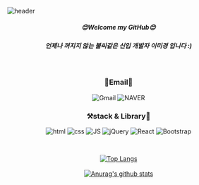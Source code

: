 
![header](https://capsule-render.vercel.app/api?type=wave&color=gradient&text=miGyeongLee%20&#58;&#41;%20%20&height=300&fontSize=80&)
<div align=center>
  
  
##### **😊Welcome my GitHub😊**
##### **언제나 꺼지지 않는 불씨같은 신입 개발자 이미경 입니다 &#58;&#41;**
  <br/>
  
  
  ### **📧Email📧**
  ![Gmail](https://img.shields.io/badge/ak1004428@gmail.com-D14836?style=flat-square&logo=gmail&logoColor=white)
  ![NAVER](https://img.shields.io/badge/ak10044@naver.com-03C75A?style=flat-square&logo=NAVER&logoColor=FFFFFF)
  
  ### **⚒️stack & Library📁**
  
  ![html](https://img.shields.io/badge/Html-E34F26?style=flat-square&logo=Html5&logoColor=white) 
  ![css](https://img.shields.io/badge/CSS-1572B6?style=flat-square&logo=CSS3&logoColor=white) 
  ![JS](https://img.shields.io/badge/JavaScript-F7DF1E?style=flat-square&logo=JavaScript&logoColor=black) 
  ![jQuery](https://img.shields.io/badge/jQuery-BBDEFB?style=flat-square&logo=jQuery&logoColor=0769AD)
  ![React](https://img.shields.io/badge/React-2962FF?style=flat-square&logo=React&logoColor=61DAFB)
  ![Bootstrap](https://img.shields.io/badge/Bootstrap-7952B3?style=flat-square&logo=Bootstrap&logoColor=white)

  </br>
  
[![Top Langs](https://github-readme-stats.vercel.app/api/top-langs/?username=migyeonglee&layout=compact&theme=Most%20Used%20Languages&langs_count=8)](https://github.com/anuraghazra/github-readme-stats)
<br/>
<br/>
[![Anurag's github stats](https://github-readme-stats.vercel.app/api?username=migyeonglee&width=150px&show_icons=true&theme={theme})](https://github.com/{username}/github-readme-stats)


  </div>

